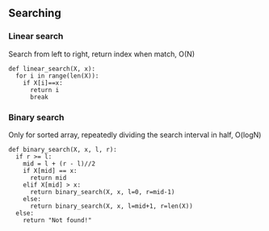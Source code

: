 ## Searching

### Linear search
Search from left to right, return index when match, O(N)
```
def linear_search(X, x):
  for i in range(len(X)):
    if X[i]==x:
      return i
      break
```

### Binary search
Only for sorted array, repeatedly dividing the search interval in half, O(logN)
```
def binary_search(X, x, l, r):
  if r >= l:
    mid = l + (r - l)//2
    if X[mid] == x:
      return mid
    elif X[mid] > x:
      return binary_search(X, x, l=0, r=mid-1)
    else:
      return binary_search(X, x, l=mid+1, r=len(X))
  else:
    return "Not found!"
```
